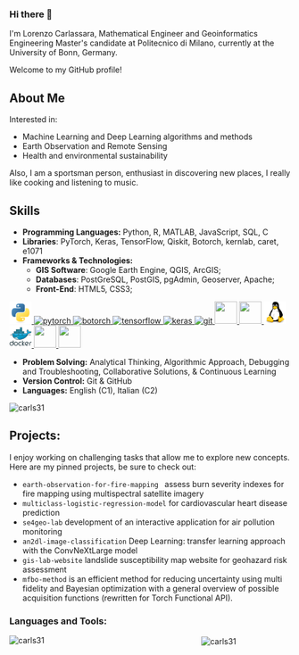 ### Hi there 👋
I'm Lorenzo Carlassara, Mathematical Engineer and Geoinformatics Engineering Master's candidate at Politecnico di Milano, currently at the University of Bonn, Germany.

Welcome to my GitHub profile!

## About Me
Interested in:
 - Machine Learning and Deep Learning algorithms and methods
 - Earth Observation and Remote Sensing
 - Health and environmental sustainability

Also, I am a sportsman person, enthusiast in discovering new places, I really like cooking and listening to music.

## Skills

- **Programming Languages:** Python, R, MATLAB, JavaScript, SQL, C
- **Libraries**: PyTorch, Keras, TensorFlow, Qiskit, Botorch, kernlab, caret, e1071 
- **Frameworks & Technologies:**
    - **GIS Software**: Google Earth Engine, QGIS, ArcGIS;
    - **Databases**: PostGreSQL, PostGIS, pgAdmin, Geoserver, Apache;
    - **Front-End**: HTML5, CSS3;

<p align="left"> 
<a href="https://www.python.org" target="_blank" rel="noreferrer"> <img src="https://raw.githubusercontent.com/devicons/devicon/master/icons/python/python-original.svg" alt="python" width="40" height="40"/> </a> 
<a href="https://pytorch.org/" target="_blank" rel="noreferrer"> <img src="https://www.vectorlogo.zone/logos/pytorch/pytorch-icon.svg" alt="pytorch" width="40" height="40"/> </a> 
<a href="https://botorch.org/" target="_blank" rel="noreferrer"> <img src="https://botorch.org/img/botorch.png" alt="botorch" width="40" height="40"/> </a> 
<a href="https://www.tensorflow.org" target="_blank" rel="noreferrer"> <img src="https://www.vectorlogo.zone/logos/tensorflow/tensorflow-icon.svg" alt="tensorflow" width="40" height="40"/> </a>
<a href="https://keras.io" target="_blank" rel="noreferrer"> <img src="https://upload.wikimedia.org/wikipedia/commons/a/ae/Keras_logo.svg" alt="keras" width="40" height="40"/> </a>
<a href="https://git-scm.com/" target="_blank" rel="noreferrer"> <img src="https://www.vectorlogo.zone/logos/git-scm/git-scm-icon.svg" alt="git" width="40" height="40"/> </a> 
<a href="https://it.mathworks.com/" target="_blank" rel="noreferrer"> <img src="https://upload.wikimedia.org/wikipedia/commons/2/21/Matlab_Logo.png" width="40" height="40"/> </a> 
<a href="https://www.r-project.org/" target="_blank" rel="noreferrer"> <img src="https://upload.wikimedia.org/wikipedia/commons/thumb/1/1b/R_logo.svg/1920px-R_logo.svg.png" width="40" height="40"/> </a> 
<a href="https://www.linux.org/" target="_blank" rel="noreferrer"> <img src="https://raw.githubusercontent.com/devicons/devicon/master/icons/linux/linux-original.svg" alt="linux" width="40" height="40"/> </a> 
<a href="https://www.docker.com/" target="_blank" rel="noreferrer"> <img src="https://raw.githubusercontent.com/devicons/devicon/master/icons/docker/docker-original-wordmark.svg" alt="docker" width="40" height="40"/> </a> 
<a href="https://www.nvidia.com/" target="_blank" rel="noreferrer"> <img src="https://upload.wikimedia.org/wikipedia/sco/2/21/Nvidia_logo.svg" width="40" height="40"/> </a> 
<a href="https://www.ibm.com/quantum/qiskit" target="_blank" rel="noreferrer"> <img src="https://upload.wikimedia.org/wikipedia/commons/5/51/Qiskit-Logo.svg" width="40" height="40"/> </a> 

- **Problem Solving:** Analytical Thinking, Algorithmic Approach, Debugging and Troubleshooting, Collaborative  Solutions, & Continuous Learning
- **Version Control:** Git & GitHub
- **Languages:** English (C1), Italian (C2)

<p align="left"> <img src="https://komarev.com/ghpvc/?username=calrs31&label=Profile%20views&color=0e75b6&style=flat" alt="carls31" /> </p>

## Projects:
I enjoy working on challenging tasks that allow me to explore new concepts. Here are my pinned projects, be sure to check out:

* `earth-observation-for-fire-mapping ` assess burn severity indexes for fire mapping using multispectral satellite imagery
* `multiclass-logistic-regression-model` for cardiovascular heart disease prediction
* `se4geo-lab` development of an interactive application for air pollution monitoring
* `an2dl-image-classification` Deep Learning: transfer learning approach with the ConvNeXtLarge model 
* `gis-lab-website` landslide susceptibility map website for geohazard risk assessment
* `mfbo-method` is an efficient method for reducing uncertainty using multi fidelity and Bayesian optimization with a general overview of possible acquisition functions (rewritten for Torch Functional API).

<h3 align="left">Languages and Tools:</h3>




<p><img align="left" src="https://github-readme-stats-sigma-five.vercel.app/api/top-langs?username=carls31&show_icons=true&locale=en&layout=compact" alt="carls31" width="340" /></p> 

<p>&nbsp;<img align="center" src="https://github-readme-stats-sigma-five.vercel.app/api?username=carls31&show_icons=true&locale=en" alt="carls31" width="400" /></p>

<!--
**carls31/carls31** is a ✨ _special_ ✨ repository because its `README.md` (this file) appears on your GitHub profile.

Here are some ideas to get you started:

- 🔭 I’m currently working on ...
- 🌱 I’m currently learning ...
- 👯 I’m looking to collaborate on ...
- 🤔 I’m looking for help with ...
- 💬 Ask me about ...
- 📫 How to reach me: ...
- 😄 Pronouns: ...
- ⚡ Fun fact: ...
-->
